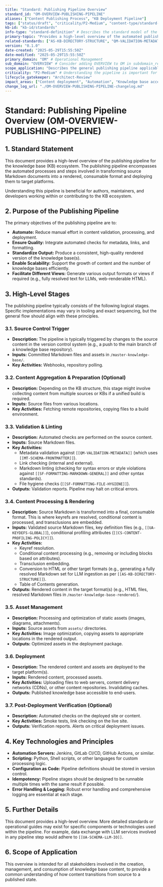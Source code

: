 ```yaml
---
title: "Standard: Publishing Pipeline Overview"
standard_id: "OM-OVERVIEW-PUBLISHING-PIPELINE"
aliases: ["Content Publishing Process", "KB Deployment Pipeline"]
tags: ["status/draft", "criticality/P2-Medium", "content-type/standard-definition", "topic/publishing", "topic/automation", "topic/workflow", "kb-id/standards"]
kb-id: "kb-id/standards"
info-type: "standard-definition" # Describes the standard model of the pipeline
primary-topic: "Provides a high-level overview of the automated publishing pipeline for the knowledge base ecosystem, from source content to rendered output."
related-standards: ["AS-KB-DIRECTORY-STRUCTURE", "QM-VALIDATION-METADATA", "UA-SCHEMA-LLM-IO"] # Add specific rendering/deployment standards as they are defined
version: "0.1.0"
date-created: "2025-05-29T15:55:50Z"
date-modified: "2025-05-29T15:55:50Z"
primary_domain: "OM" # Operational Management
sub_domain: "OVERVIEW" # Consider adding OVERVIEW to OM in subdomain_registry.yaml
scope_application: "Describes the general publishing pipeline applicable to all knowledge bases within the ecosystem, highlighting common stages and principles."
criticality: "P2-Medium" # Understanding the pipeline is important for contributors and maintainers.
lifecycle_gatekeeper: "Architect-Review"
impact_areas: ["Content deployment", "Automation", "Knowledge base accessibility", "Operational efficiency"]
change_log_url: "./OM-OVERVIEW-PUBLISHING-PIPELINE-changelog.md"
---
```


# Standard: Publishing Pipeline Overview (OM-OVERVIEW-PUBLISHING-PIPELINE)

## 1. Standard Statement

This document provides a high-level overview of the publishing pipeline for the knowledge base (KB) ecosystem. The publishing pipeline encompasses the automated processes and steps involved in transforming source Markdown documents into a rendered, consumable format and deploying them to target platforms.

Understanding this pipeline is beneficial for authors, maintainers, and developers working within or contributing to the KB ecosystem.

## 2. Purpose of the Publishing Pipeline

The primary objectives of the publishing pipeline are to:
-   **Automate:** Reduce manual effort in content validation, processing, and deployment.
-   **Ensure Quality:** Integrate automated checks for metadata, links, and formatting.
-   **Standardize Output:** Produce a consistent, high-quality rendered version of the knowledge base(s).
-   **Enable Scalability:** Support the growth of content and the number of knowledge bases efficiently.
-   **Facilitate Different Views:** Generate various output formats or views if required (e.g., fully resolved text for LLMs, web-renderable HTML).

## 3. High-Level Stages

The publishing pipeline typically consists of the following logical stages. Specific implementations may vary in tooling and exact sequencing, but the general flow should align with these principles.

### 3.1. Source Control Trigger
-   **Description:** The pipeline is typically triggered by changes to the source content in the version control system (e.g., a push to the main branch of a knowledge base repository).
-   **Inputs:** Committed Markdown files and assets in `/master-knowledge-base/`.
-   **Key Activities:** Webhooks, repository polling.

### 3.2. Content Aggregation & Preparation (Optional)
-   **Description:** Depending on the KB structure, this stage might involve collecting content from multiple sources or KBs if a unified build is required.
-   **Inputs:** Source files from various locations.
-   **Key Activities:** Fetching remote repositories, copying files to a build environment.

### 3.3. Validation & Linting
-   **Description:** Automated checks are performed on the source content.
-   **Inputs:** Source Markdown files.
-   **Key Activities:**
    -   Metadata validation against `[[QM-VALIDATION-METADATA]]` (which uses `[[MT-SCHEMA-FRONTMATTER]]`).
    -   Link checking (internal and external).
    -   Markdown linting (checking for syntax errors or style violations against `[[SF-FORMATTING-MARKDOWN-GENERAL]]` and other syntax standards).
    -   File hygiene checks (`[[SF-FORMATTING-FILE-HYGIENE]]`).
-   **Outputs:** Validation reports. Pipeline may halt on critical errors.

### 3.4. Content Processing & Rendering
-   **Description:** Source Markdown is transformed into a final, consumable format. This is where keyrefs are resolved, conditional content is processed, and transclusions are embedded.
-   **Inputs:** Validated source Markdown files, key definition files (e.g., `[[UA-KEYDEFS-GLOBAL]]`), conditional profiling attributes (`[[CS-CONTENT-PROFILING-POLICY]]`).
-   **Key Activities:**
    -   Keyref resolution.
    -   Conditional content processing (e.g., removing or including blocks based on attributes).
    -   Transclusion embedding.
    -   Conversion to HTML or other target formats (e.g., generating a fully resolved Markdown set for LLM ingestion as per `[[AS-KB-DIRECTORY-STRUCTURE]]`).
    -   Table of Contents generation.
-   **Outputs:** Rendered content in the target format(s) (e.g., HTML files, resolved Markdown files in `/master-knowledge-base-rendered/`).

### 3.5. Asset Management
-   **Description:** Processing and optimization of static assets (images, diagrams, attachments).
-   **Inputs:** Source assets from `assets/` directories.
-   **Key Activities:** Image optimization, copying assets to appropriate locations in the rendered output.
-   **Outputs:** Optimized assets in the deployment package.

### 3.6. Deployment
-   **Description:** The rendered content and assets are deployed to the target platform(s).
-   **Inputs:** Rendered content, processed assets.
-   **Key Activities:** Uploading files to web servers, content delivery networks (CDNs), or other content repositories. Invalidating caches.
-   **Outputs:** Published knowledge base accessible to end-users.

### 3.7. Post-Deployment Verification (Optional)
-   **Description:** Automated checks on the deployed site or content.
-   **Key Activities:** Smoke tests, link checking on the live site.
-   **Outputs:** Verification reports. Alerts on critical deployment issues.

## 4. Key Technologies and Principles
-   **Automation Servers:** Jenkins, GitLab CI/CD, GitHub Actions, or similar.
-   **Scripting:** Python, Shell scripts, or other languages for custom processing logic.
-   **Configuration as Code:** Pipeline definitions should be stored in version control.
-   **Idempotency:** Pipeline stages should be designed to be runnable multiple times with the same result if possible.
-   **Error Handling & Logging:** Robust error handling and comprehensive logging are essential at each stage.

## 5. Further Details
This document provides a high-level overview. More detailed standards or operational guides may exist for specific components or technologies used within the pipeline. For example, data exchange with LLM services involved in any pipeline step would adhere to `[[UA-SCHEMA-LLM-IO]]`.

## 6. Scope of Application
This overview is intended for all stakeholders involved in the creation, management, and consumption of knowledge base content, to provide a common understanding of how content transitions from source to a published state.
